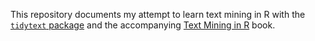 This repository documents my attempt to learn text mining in R with the [`tidytext` package](https://cran.r-project.org/web/packages/tidytext/vignettes/tidytext.html) and the accompanying [Text Mining in R](https://www.tidytextmining.com/index.html) book. 
